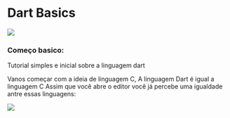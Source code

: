 # Dart Basics

<div>
  <img src="https://img.shields.io/badge/Dart-203759?style=for-the-badge&logo=dart&logoColor=EEF37B"/>
</div>

### Começo basico:
Tutorial simples e inicial sobre a linguagem dart

Vanos começar com a ideia de linguagem C, A linguagem Dart é igual a linguagem C
Assim que você abre o editor você já percebe uma igualdade antre essas linguagens:

<div>
  <img src="https://miro.medium.com/v2/resize:fit:787/1*8m7x7X-SFLKXhpCDPVTtkw.png"/>
</div>


